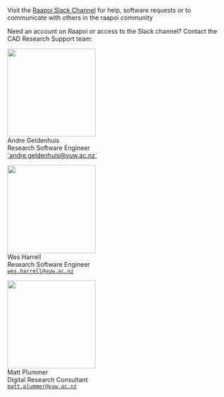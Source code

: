 Visit the [Raapoi Slack Channel](https://uwrc.slack.com) for help, software requests or to communicate with others in the raapoi community

Need an account on Raapoi or access to the Slack channel? Contact the CAD Research Support team:


<img src="vuwrc/img/Andre.jpg" width="200" height="200"> 
<br>
Andre Geldenhuis
<br>
Research Software Engineer 
<br>
<a href="mailto:andre.geldenhuis@vuw.ac.nz">`andre.geldenhuis@vuw.ac.nz`</a>

<img src="/img/Wes.jpg" width="200" height="200"> <br>
Wes Harrell
<br>
Research Software Engineer <br>
<a href="mailto:wes.harrell@vuw.ac.nz">`wes.harrell@vuw.ac.nz`</a>

<img src="/img/Matt.jpg" width="200" height="200"> <br> 
Matt Plummer
<br>
Digital Research Consultant
<br>
<a href="mailto:matt.plummer@vuw.ac.nz">`matt.plummer@vuw.ac.nz`</a>
